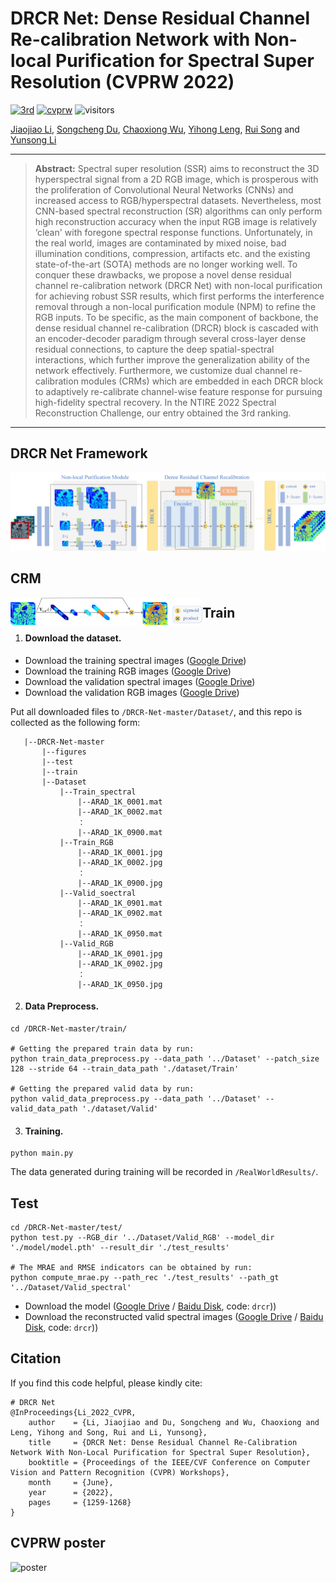 # DRCR Net: Dense Residual Channel Re-calibration Network with Non-local Purification for Spectral Super Resolution (CVPRW 2022)
[![3rd](https://img.shields.io/badge/3rd%20place-NTIRE__2022__Challenge__on__Spectral__Reconstruction__from__RGB-orange)](https://codalab.lisn.upsaclay.fr/competitions/721#learn_the_details)
[![cvprw](https://img.shields.io/badge/CVPRW-DRCR%20Net-green)](https://openaccess.thecvf.com/content/CVPR2022W/NTIRE/papers/Li_DRCR_Net_Dense_Residual_Channel_Re-Calibration_Network_With_Non-Local_Purification_CVPRW_2022_paper.pdf)
![visitors](https://visitor-badge.glitch.me/badge?page_id=dusongcheng/DRCR-Net)

[Jiaojiao Li](https://scholar.google.com/citations?user=Ccu3-acAAAAJ&hl=zh-CN&oi=ao), [Songcheng Du](https://github.com/dusongcheng), [Chaoxiong Wu](https://scholar.google.com/citations?user=PIsTkkEAAAAJ&hl=zh-CN&oi=ao), [Yihong Leng](), [Rui Song](https://scholar.google.com/citations?user=_SKooBYAAAAJ&hl=zh-CN&oi=sra) and [Yunsong Li]()

<hr />

> **Abstract:** Spectral super resolution (SSR) aims to reconstruct the 3D hyperspectral signal from a 2D RGB image, which is prosperous with the proliferation of Convolutional Neural Networks (CNNs) and increased access to RGB/hyperspectral datasets. Nevertheless, most CNN-based spectral reconstruction (SR) algorithms can only perform high reconstruction accuracy when the input RGB image is relatively ‘clean' with foregone spectral response functions. Unfortunately, in the real world, images are contaminated by mixed noise, bad illumination conditions, compression, artifacts etc. and the existing state-of-the-art (SOTA) methods are no longer working well. To conquer these drawbacks, we propose a novel dense residual channel re-calibration network (DRCR Net) with non-local purification for achieving robust SSR results, which first performs the interference removal through a non-local purification module (NPM) to refine the RGB inputs. To be specific, as the main component of backbone, the dense residual channel re-calibration (DRCR) block is cascaded with an encoder-decoder paradigm through several cross-layer dense residual connections, to capture the deep spatial-spectral interactions, which further improve the generalization ability of the network effectively. Furthermore, we customize dual channel re-calibration modules (CRMs) which are embedded in each DRCR block to adaptively re-calibrate channel-wise feature response for pursuing high-fidelity spectral recovery. In the NTIRE 2022 Spectral Reconstruction Challenge, our entry obtained the 3rd ranking.
<hr />

## DRCR Net Framework

<img src="./figure/network.png"/>

## CRM

<img src="./figure/CRM.png"  align="left" style="zoom: 30%;"/>

## Train
1. #### Download the dataset.

- Download the training spectral images ([Google Drive](https://drive.google.com/file/d/1FQBfDd248dCKClR-BpX5V2drSbeyhKcq/view))
- Download the training RGB images ([Google Drive](https://drive.google.com/file/d/1A4GUXhVc5k5d_79gNvokEtVPG290qVkd/view))
- Download  the validation spectral images ([Google Drive](https://drive.google.com/file/d/12QY8LHab3gzljZc3V6UyHgBee48wh9un/view))
- Download the validation RGB images ([Google Drive](https://drive.google.com/file/d/19vBR_8Il1qcaEZsK42aGfvg5lCuvLh1A/view))

Put all downloaded files to `/DRCR-Net-master/Dataset/`, and this repo is collected as the following form:
 ```shell
	|--DRCR-Net-master
		|--figures
		|--test
		|--train  
		|--Dataset 
            |--Train_spectral
				|--ARAD_1K_0001.mat
				|--ARAD_1K_0002.mat
				： 
				|--ARAD_1K_0900.mat
			|--Train_RGB
				|--ARAD_1K_0001.jpg
				|--ARAD_1K_0002.jpg
				： 
				|--ARAD_1K_0900.jpg
			|--Valid_soectral
				|--ARAD_1K_0901.mat
				|--ARAD_1K_0902.mat
				： 
				|--ARAD_1K_0950.mat
			|--Valid_RGB
				|--ARAD_1K_0901.jpg
				|--ARAD_1K_0902.jpg
				： 
				|--ARAD_1K_0950.jpg
 ```
2. #### Data Preprocess.
```shell
cd /DRCR-Net-master/train/

# Getting the prepared train data by run:
python train_data_preprocess.py --data_path '../Dataset' --patch_size 128 --stride 64 --train_data_path './dataset/Train'

# Getting the prepared valid data by run:
python valid_data_preprocess.py --data_path '../Dataset' --valid_data_path './dataset/Valid'
```
3. #### Training.
```shell
python main.py
```
The data generated during training will be recorded in `/RealWorldResults/`.
## Test
```shell
cd /DRCR-Net-master/test/
python test.py --RGB_dir '../Dataset/Valid_RGB' --model_dir './model/model.pth' --result_dir './test_results'

# The MRAE and RMSE indicators can be obtained by run:
python compute_mrae.py --path_rec './test_results' --path_gt '../Dataset/Valid_spectral'
```
- Download the model ([Google Drive](https://drive.google.com/file/d/1UJfP6cw9b1EWCGHPnsGEV8AYlr9JTVYC/view?usp=sharing) / [Baidu Disk](https://pan.baidu.com/s/1rHc80ZRg7m893_hCObYAlQ), code: `drcr`))
- Download the reconstructed valid spectral images  ([Google Drive](https://drive.google.com/file/d/1gdF-W4OkKN7Z345ayWzsOuaBMh0p5lcm/view?usp=sharing) / [Baidu Disk](https://pan.baidu.com/s/1Wd3NQfVp4bA_IBMT5dayhg), code: `drcr`))

## Citation
If you find this code helpful, please kindly cite:
```shell
# DRCR Net
@InProceedings{Li_2022_CVPR,
    author    = {Li, Jiaojiao and Du, Songcheng and Wu, Chaoxiong and Leng, Yihong and Song, Rui and Li, Yunsong},
    title     = {DRCR Net: Dense Residual Channel Re-Calibration Network With Non-Local Purification for Spectral Super Resolution},
    booktitle = {Proceedings of the IEEE/CVF Conference on Computer Vision and Pattern Recognition (CVPR) Workshops},
    month     = {June},
    year      = {2022},
    pages     = {1259-1268}
}
```
## CVPRW poster
![poster](./figure/poster.png)
